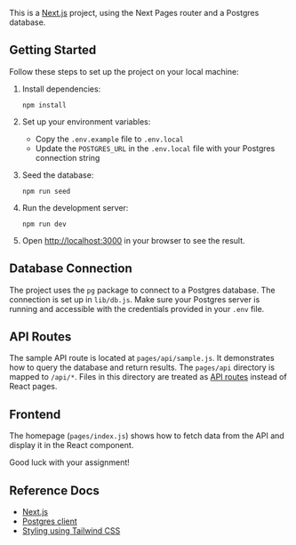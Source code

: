 This is a [Next.js](https://nextjs.org/) project, using the Next Pages router and a Postgres database.

## Getting Started

Follow these steps to set up the project on your local machine:

1. Install dependencies:
   ```
   npm install
   ```

1. Set up your environment variables:
   - Copy the `.env.example` file to `.env.local`
   - Update the `POSTGRES_URL` in the `.env.local` file with your Postgres connection string

1. Seed the database:
   ```
   npm run seed
   ```

1. Run the development server:
   ```
   npm run dev
   ```

1. Open [http://localhost:3000](http://localhost:3000) in your browser to see the result.

## Database Connection

The project uses the `pg` package to connect to a Postgres database. The connection is set up in `lib/db.js`. Make sure your Postgres server is running and accessible with the credentials provided in your `.env` file.

## API Routes

The sample API route is located at `pages/api/sample.js`. It demonstrates how to query the database and return results. The `pages/api` directory is mapped to `/api/*`. Files in this directory are treated as [API routes](https://nextjs.org/docs/api-routes/introduction) instead of React pages.


## Frontend

The homepage (`pages/index.js`) shows how to fetch data from the API and display it in the React component.

Good luck with your assignment!


## Reference Docs

- [Next.js](https://nextjs.org/docs)
- [Postgres client](https://node-postgres.com/features/queries)
- [Styling using Tailwind CSS](https://tailwindcss.com/docs/utility-first)